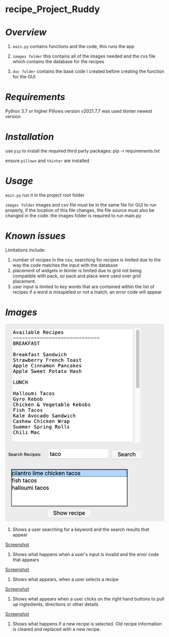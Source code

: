 # recipe_Project_Ruddy

_**Overview**_
====================

1. ``main.py`` contains functions and the code, this runs the app

1. ``images folder`` this contains all of the images needed and the 
cvs file which contains the database for the recipes 

1. ``doc folder`` contains the base code I created before creating the function for the GUI

_**Requirements**_
====================

Python 3.7 or higher
Pillows version v2021.7.7 was used
tkinter newest version

_**Installation**_
====================

use ``pip`` to install the required third party packages: pip -r requirements.txt

ensure ``pillows`` and ``tkinter`` are installed

_**Usage**_
====================

``main.py`` run it in the project root folder

``images folder`` images and csv file must be in the same file for GUI to run properly, if 
the location of this file changes, the file source must also be changed in the code. the images folder is required to run main.py

_**Known issues**_
====================

Limitations include:

1. number of recipes in the csv, searching for recipes is limited due to the way the code matches the input with the database
1. placement of widgets in tkinter is limited due to grid not being compatible with pack, so pack and place were used over 
grid placement. 
1. user input is limited to key words that are contained within the list of recipes
if a word is misspelled or not a match, an error code will appear

_**Images**_
================
![Screenshot](doc/search_results.png) 

1. Shows a user searching for a keyword and the search results that appear 

[Screenshot](doc/error_code.png) 

1. Shows what happens when a user's input is invalid and the error code that appears

[Screenshot](doc/select_recipe.png) 

1. Shows what appears, when a user selects a recipe

[Screenshot](doc/recipe_dir.png) 

1. Shows what appears when a user clicks on the right hand buttons to pull up ingredients, directions or other details

[Screenshot](doc/new_recipe.png) 

1. Shows what happens if a new recipe is selected. Old recipe information is cleared and replaced with a new recipe. 